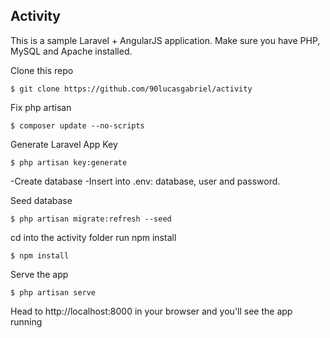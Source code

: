 ## Activity
This is a sample Laravel + AngularJS application.
Make sure you have PHP, MySQL and Apache installed.


Clone this repo
```
$ git clone https://github.com/90lucasgabriel/activity
```
Fix php artisan
```
$ composer update --no-scripts
```
Generate Laravel App Key
```
$ php artisan key:generate
```
-Create database
-Insert into .env: database, user and password.

Seed database
```
$ php artisan migrate:refresh --seed
```
cd into the activity folder run npm install
```
$ npm install
```
Serve the app
```
$ php artisan serve
```

Head to http://localhost:8000 in your browser and you'll see the app running
